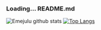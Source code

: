 
### Loading... README.md

![Emejulu github stats](https://github-readme-stats.vercel.app/api?username=JUEsoft&show_icons=true&theme=radical)
[![Top Langs](https://github-readme-stats.vercel.app/api/top-langs/?username=JUEsoft)](https://github.com/JUEsoft/github-readme-stats)
